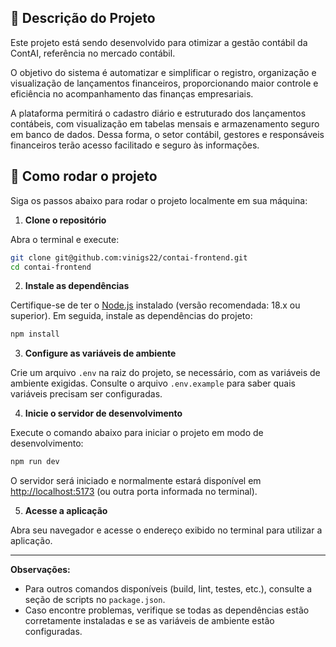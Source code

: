 ## 📝 Descrição do Projeto

Este projeto está sendo desenvolvido para otimizar a gestão contábil da ContAI, referência no mercado contábil.

O objetivo do sistema é automatizar e simplificar o registro, organização e visualização de lançamentos financeiros, proporcionando maior controle e eficiência no acompanhamento das finanças empresariais.

A plataforma permitirá o cadastro diário e estruturado dos lançamentos contábeis, com visualização em tabelas mensais e armazenamento seguro em banco de dados. Dessa forma, o setor contábil, gestores e responsáveis financeiros terão acesso facilitado e seguro às informações.

## 🚀 Como rodar o projeto

Siga os passos abaixo para rodar o projeto localmente em sua máquina:

1. **Clone o repositório**

  Abra o terminal e execute:

  ```bash
  git clone git@github.com:vinigs22/contai-frontend.git
  cd contai-frontend
  ```

2. **Instale as dependências**

  Certifique-se de ter o [Node.js](https://nodejs.org/) instalado (versão recomendada: 18.x ou superior). Em seguida, instale as dependências do projeto:

  ```bash
  npm install
  ```

3. **Configure as variáveis de ambiente**

  Crie um arquivo `.env` na raiz do projeto, se necessário, com as variáveis de ambiente exigidas. Consulte o arquivo `.env.example` para saber quais variáveis precisam ser configuradas.

4. **Inicie o servidor de desenvolvimento**

  Execute o comando abaixo para iniciar o projeto em modo de desenvolvimento:

  ```bash
  npm run dev
  ```

  O servidor será iniciado e normalmente estará disponível em [http://localhost:5173](http://localhost:5173) (ou outra porta informada no terminal).

5. **Acesse a aplicação**

  Abra seu navegador e acesse o endereço exibido no terminal para utilizar a aplicação.

---

**Observações:**
- Para outros comandos disponíveis (build, lint, testes, etc.), consulte a seção de scripts no `package.json`.
- Caso encontre problemas, verifique se todas as dependências estão corretamente instaladas e se as variáveis de ambiente estão configuradas.